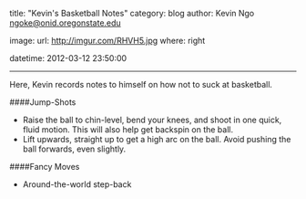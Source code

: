 title: "Kevin's Basketball Notes"
category: blog
author: Kevin Ngo <ngoke@onid.oregonstate.edu>

image:
    url: http://imgur.com/RHVH5.jpg
    where: right

datetime: 2012-03-12 23:50:00

---

Here, Kevin records notes to himself on how not to suck at basketball.

####Jump-Shots

- Raise the ball to chin-level, bend your knees, and shoot in one quick, fluid
  motion. This will also help get backspin on the ball.
- Lift upwards, straight up to get a high arc on the ball. Avoid pushing the
  ball forwards, even slightly.

####Fancy Moves

- Around-the-world step-back
